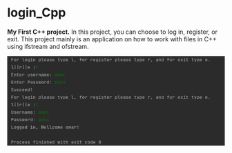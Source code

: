 # login_Cpp
**My First C++ project.** 
In this project, you can choose to log in, register, or exit.
This project mainly is an application on how to work with files in C++ using ifstream and ofstream.

![console screenshot](./img.png)


